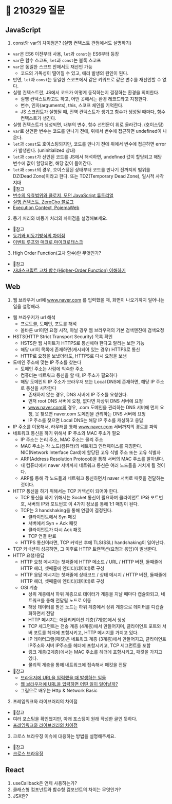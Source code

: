 # 📆 210329 질문

## JavaScript
1. const와 var의 차이점은? (실행 컨텍스트 관점에서도 설명하기)
  - `var`은 ES6 이전부터 사용, `let`과 `const`는 ES6부터 등장
  - `var`은 함수 스코프, `let`과 `const`는 블록 스코프
  - `var`은 동일한 스코프 안에서도 재선언 가능
    - 코드의 가독성이 떨어질 수 있고, 에러 발생의 원인이 된다.
  - 반면, `let`과 `const`는 동일한 스코프에서 같은 키워드로 같은 변수를 재선언할 수 없다.
  - 실행 컨텍스트란, JS에서 코드가 어떻게 동작하는지 결정하는 환경을 의미한다.
    - 실행 컨텍스트라고도 하고, 어떤 곳에서는 환경 레코드라고 지칭한다.
    - 변수, 인자(arguments), this, 스코프 체인를 기억한다.
    - JS 스크립트가 실행될 때, 전역 컨텍스트가 생기고 함수가 생성될 때마다, 함수 컨텍스트가 생긴다.
  - 실행 컨텍스트가 생성되면, 내부의 변수, 함수 선언문이 위로 올라간다. (호이스팅)
  - `var`로 선언한 변수는 코드를 만나기 전에, 위에서 변수에 접근하면 undefined이 나온다.
  - `let`과 `const`도 호이스팅되지만, 코드를 만나기 전에 위에서 변수에 접근하면 error가 발생한다. (uninitialized 상태) 
  - `let`과 `const`가 선언된 코드를 JS에서 해석하면, undefined 값이 할당되고 해당 변수에 값이 할당되면, 해당 값이 들어간다.
  - `let`과 `const`의 경우, 호이스팅된 상태부터 코드를 만나기 전까지의 범위를 DZ(Dead Zone)이라고 한다. 또는 TDZ(Temporary Dead Zone), 일시적 사각 지대
  - 📌참고
  - [변수의 유효범위와 클로저, 모던 JavaScript 튜토리얼](https://ko.javascript.info/closure)
  - [실행 컨텍스트, ZeroCho 블로그](https://www.zerocho.com/category/JavaScript/post/5741d96d094da4986bc950a0)
  - [Execution Context, PoiemaWeb](https://poiemaweb.com/js-execution-context)

2. 동기 처리와 비동기 처리의 차이점을 설명해보세요.
  - 📌참고
  - [동기와 비동기방식의 차이점](https://blog.metafor.kr/164)
  - [이벤트 루프와 매크로,마이크로태스크](https://ko.javascript.info/event-loop#ref-1165)
3. High Order Function(고차 함수)란 무엇인가?
  - 📌참고
  - [자바스크립트 고차 함수(Higher-Order Function) 이해하기](https://velog.io/@jakeseo_me/%EC%9E%90%EB%B0%94%EC%8A%A4%ED%81%AC%EB%A6%BD%ED%8A%B8-%EA%B0%9C%EB%B0%9C%EC%9E%90%EB%9D%BC%EB%A9%B4-%EC%95%8C%EC%95%84%EC%95%BC-%ED%95%A0-33%EA%B0%80%EC%A7%80-%EA%B0%9C%EB%85%90-22-%EC%9E%90%EB%B0%94%EC%8A%A4%ED%81%AC%EB%A6%BD%ED%8A%B8-%EC%9E%90%EB%B0%94%EC%8A%A4%ED%81%AC%EB%A6%BD%ED%8A%B8-%EA%B3%A0%EC%B0%A8-%ED%95%A8%EC%88%98Higher-Order-Function-%EC%9D%B4%ED%95%B4%ED%95%98%EA%B8%B0)

## Web
1. 웹 브라우저 url에 www.naver.com 를 입력했을 때, 화면이 나오기까지 일어나는 일을 설명해라.
  - 웹 브라우저가 url 해석
    - 프로토콜, 도메인, 포트를 해석
    - 올바른 url이면 요청 시작, 아닐 경우 웹 브라우저의 기본 검색엔진에 검색요청
  - HSTS(HTTP Strict Transport Security) 목록 확인
    - HSTS란 웹 사이트가 HTTPS로 통신해야 한다고 알리는 보안 기능
    - 해당 url이 목록에 존재하면(캐시되어 있는 경우) HTTPS로 통신
    - HTTP로 요청을 보냈더라도, HTTPS로 다시 요청을 보냄
  - 도메인 주소에 맞는 IP 주소를 찾는다
    - 도메인 주소는 사람에 익숙한 주소
    - 컴퓨터는 네트워크 통신을 할 때, IP 주소가 필요하다
    - 해당 도메인의 IP 주소가 브라우저 또는 Local DNS에 존재하면, 해당 IP 주소로 통신을 시작한다
      - 존재하지 않는 경우, DNS 서버에 IP 주소를 요청한다.
      - 먼저 root DNS 서버에 요청, 없다면 차상위 DNS 서버에 요청
      - www.naver.com의 경우, .com 도메인을 관리하는 DNS 서버에 먼저 요청, 못 찾으면 naver.com 도메인을 관리하는 DNS 서버에 요청
      - IP 주소를 찾으면 Local DNS는 해당 IP 주소를 캐싱하고 응답
  - IP 주소를 이용해서, 라우터를 통해 www.naver.com 서버까지의 경로를 파악
  - 네트워크 통신을 하기 위해서 IP 주소와 MAC 주소가 필요
    - IP 주소는 논리 주소, MAC 주소는 물리 주소
    - MAC 주소는 각 노드(컴퓨터)의 네트워크 인터페이스를 지칭한다. NIC(Network Interface Card)에 할당된 고유 식별 주소 또는 고유 식별자
    - ARP(Address Resolution Protocol)을 통해 서버의 MAC 주소를 알아낸다.
    - 내 컴퓨터에서 naver 서버까지 네트워크 통신은 여러 노드들을 거치게 될 것이다.
    - ARP를 통해 각 노드들과 네트워크 통신하면서 naver 서버로 패킷을 전달하는 것이다.
  - HTTP 통신을 하기 위해서는 TCP 커넥션이 되어야 한다.
    - TCP 통신을 하기 위해서는 Socket 통신이 필요하며 클라이언트 IP와 포트번호, 서버의 IP와 포트번호 이 4가지 정보를 통해 1:1 매칭이 된다.
    - TCP는 3 handshaking을 통해 연결이 결정된다.
      - 클라이언트에서 Syn 패킷
      - 서버에서 Syn + Ack 패킷
      - 클라이언트가 다시 Ack 패킷
      - TCP 연결 완료
    - HTTPS 통신이라면, TCP 커넥션 후에 TLS(SSL) handshaking이 일어난다.   
  - TCP 커넥션이 성공하면, 그 이후로 HTTP 트랜잭션(요청과 응답)이 발생한다.
  - HTTP 요청/응답 
    - HTTP 요청 메시지는 첫째줄에 HTTP 메소드 / URL / HTTP 버전, 둘째줄에 HTTP 헤더, 셋째줄에 엔티티(데이터)로 구성 
    - HTTP 응답 메시지는 첫째줄에 상태코드 / 상태 메시지 / HTTP 버전, 둘째줄에 HTTP 헤더, 셋째줄에 엔티티(데이터)로 구성
    - OSI 계층
      - 상위 계층에서 하위 계층으로 데이터가 계층을 지날 때마다 캡슐화되고, 네트워크를 통해 전달될 노드로 이동
      - 해당 데이터를 받은 노드는 하위 계층에서 상위 계층으로 데이터를 디캡슐화하면서 전달
      - HTTP 메시지는 애플리케이션 계층(7계층)에서 생성
      - TCP 세그먼트는 전송 계층 (4계층)에서 만들어지며, 클라이언트 포트와 서버 포트를 헤더에 포함시키고, HTTP 메시지를 가지고 있다.
      - IP 데이터그램(패킷)은 네트워크 계층 (3계층)에서 만들어지고, 클라이언트 IP주소와 서버 IP주소를 헤더에 포함시키고, TCP 세그먼트를 포함
      - 링크 계층(2계층)에서는 MAC 주소를 헤더에 포함시키고, 패킷을 가지고 있다.
      - 물리적 계층을 통해 네트워크에 접속해서 패킷을 전달
  - 📌참고
    - [브라우저에 URL을 입력했을 때 발생하는 일들](https://deveric.tistory.com/97)
    - [웹 브라우저에 URL을 입력하면 어떤 일이 일어날까?](https://owlgwang.tistory.com/1)
    - 그림으로 배우는 Http & Network Basic
    
2. 프레임워크와 라이브러리의 차이점
  - 📌참고
  - 여러 포스팅을 확인했지만, 아래 포스팅이 원래 작성한 글인 듯하다.
  - [프레임워크와 라이브러리의 차이점](https://webclub.tistory.com/458)
3. 크로스 브라우징 이슈에 대응하는 방법을 설명해주세요.
  - 📌참고
  - [크로스 브라우징](https://velog.io/@seochanh/00003)

## React
1. useCallback은 언제 사용하는가?
2. 클래스형 컴포넌트와 함수형 컴포넌트의 차이는 무엇인가?
3. JSX란?
